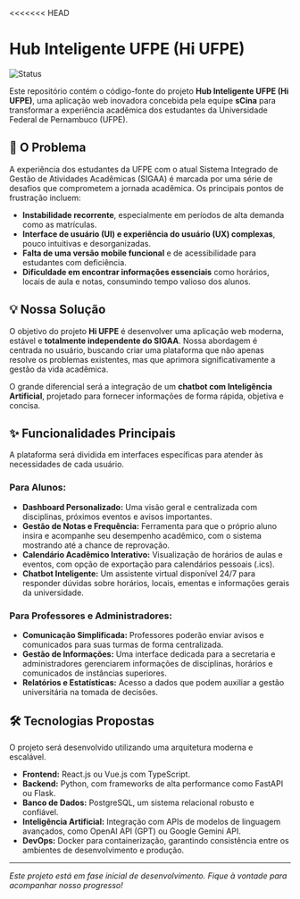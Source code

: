 <<<<<<< HEAD
# Hub Inteligente UFPE (Hi UFPE)

![Status](https://img.shields.io/badge/status-em%20desenvolvimento-yellow)

Este repositório contém o código-fonte do projeto **Hub Inteligente UFPE (Hi UFPE)**, uma aplicação web inovadora concebida pela equipe **sCina** para transformar a experiência acadêmica dos estudantes da Universidade Federal de Pernambuco (UFPE).

## 🎯 O Problema

A experiência dos estudantes da UFPE com o atual Sistema Integrado de Gestão de Atividades Acadêmicas (SIGAA) é marcada por uma série de desafios que comprometem a jornada acadêmica. Os principais pontos de frustração incluem:
* **Instabilidade recorrente**, especialmente em períodos de alta demanda como as matrículas.
* **Interface de usuário (UI) e experiência do usuário (UX) complexas**, pouco intuitivas e desorganizadas.
* **Falta de uma versão mobile funcional** e de acessibilidade para estudantes com deficiência.
* **Dificuldade em encontrar informações essenciais** como horários, locais de aula e notas, consumindo tempo valioso dos alunos.

## 💡 Nossa Solução

O objetivo do projeto **Hi UFPE** é desenvolver uma aplicação web moderna, estável e **totalmente independente do SIGAA**. Nossa abordagem é centrada no usuário, buscando criar uma plataforma que não apenas resolve os problemas existentes, mas que aprimora significativamente a gestão da vida acadêmica.

O grande diferencial será a integração de um **chatbot com Inteligência Artificial**, projetado para fornecer informações de forma rápida, objetiva e concisa.

## ✨ Funcionalidades Principais

A plataforma será dividida em interfaces específicas para atender às necessidades de cada usuário.

### Para Alunos:
* **Dashboard Personalizado:** Uma visão geral e centralizada com disciplinas, próximos eventos e avisos importantes.
* **Gestão de Notas e Frequência:** Ferramenta para que o próprio aluno insira e acompanhe seu desempenho acadêmico, com o sistema mostrando até a chance de reprovação.
* **Calendário Acadêmico Interativo:** Visualização de horários de aulas e eventos, com opção de exportação para calendários pessoais (.ics).
* **Chatbot Inteligente:** Um assistente virtual disponível 24/7 para responder dúvidas sobre horários, locais, ementas e informações gerais da universidade.

### Para Professores e Administradores:
* **Comunicação Simplificada:** Professores poderão enviar avisos e comunicados para suas turmas de forma centralizada.
* **Gestão de Informações:** Uma interface dedicada para a secretaria e administradores gerenciarem informações de disciplinas, horários e comunicados de instâncias superiores.
* **Relatórios e Estatísticas:** Acesso a dados que podem auxiliar a gestão universitária na tomada de decisões.

## 🛠️ Tecnologias Propostas

O projeto será desenvolvido utilizando uma arquitetura moderna e escalável.
* **Frontend:** React.js ou Vue.js com TypeScript.
* **Backend:** Python, com frameworks de alta performance como FastAPI ou Flask.
* **Banco de Dados:** PostgreSQL, um sistema relacional robusto e confiável.
* **Inteligência Artificial:** Integração com APIs de modelos de linguagem avançados, como OpenAI API (GPT) ou Google Gemini API.
* **DevOps:** Docker para containerização, garantindo consistência entre os ambientes de desenvolvimento e produção.

---
*Este projeto está em fase inicial de desenvolvimento. Fique à vontade para acompanhar nosso progresso!*

